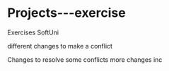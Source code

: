 # Projects---exercise
Exercises SoftUni

different changes to make a conflict

Changes to resolve some conflicts
more changes inc

